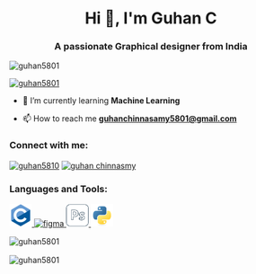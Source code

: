 <h1 align="center">Hi 👋, I'm Guhan C</h1>
<h3 align="center">A passionate Graphical designer from India</h3>

<p align="left"> <img src="https://komarev.com/ghpvc/?username=guhan5801&label=Profile%20views&color=0e75b6&style=flat" alt="guhan5801" /> </p>

<p align="left"> <a href="https://github.com/ryo-ma/github-profile-trophy"><img src="https://github-profile-trophy.vercel.app/?username=guhan5801" alt="guhan5801" /></a> </p>

- 🌱 I’m currently learning **Machine Learning**

- 📫 How to reach me **guhanchinnasamy5801@gmail.com**

<h3 align="left">Connect with me:</h3>
<p align="left">
<a href="https://linkedin.com/in/guhan5810" target="blank"><img align="center" src="https://raw.githubusercontent.com/rahuldkjain/github-profile-readme-generator/master/src/images/icons/Social/linked-in-alt.svg" alt="guhan5810" height="30" width="40" /></a>
<a href="https://kaggle.com/guhan chinnasmy" target="blank"><img align="center" src="https://raw.githubusercontent.com/rahuldkjain/github-profile-readme-generator/master/src/images/icons/Social/kaggle.svg" alt="guhan chinnasmy" height="30" width="40" /></a>
</p>

<h3 align="left">Languages and Tools:</h3>
<p align="left"> <a href="https://www.cprogramming.com/" target="_blank" rel="noreferrer"> <img src="https://raw.githubusercontent.com/devicons/devicon/master/icons/c/c-original.svg" alt="c" width="40" height="40"/> </a> <a href="https://www.figma.com/" target="_blank" rel="noreferrer"> <img src="https://www.vectorlogo.zone/logos/figma/figma-icon.svg" alt="figma" width="40" height="40"/> </a> <a href="https://www.photoshop.com/en" target="_blank" rel="noreferrer"> <img src="https://raw.githubusercontent.com/devicons/devicon/master/icons/photoshop/photoshop-line.svg" alt="photoshop" width="40" height="40"/> </a> <a href="https://www.python.org" target="_blank" rel="noreferrer"> <img src="https://raw.githubusercontent.com/devicons/devicon/master/icons/python/python-original.svg" alt="python" width="40" height="40"/> </a> </p>

<p><img align="center" src="https://github-readme-stats.vercel.app/api/top-langs?username=guhan5801&show_icons=true&locale=en&layout=compact" alt="guhan5801" /></p>

<p><img align="center" src="https://github-readme-streak-stats.herokuapp.com/?user=guhan5801&" alt="guhan5801" /></p>
